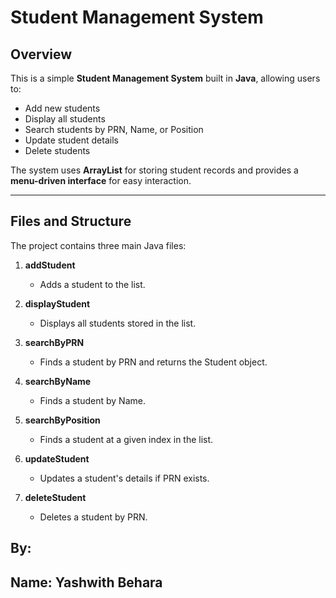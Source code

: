 # Student Management System 

## Overview
This is a simple **Student Management System** built in **Java**, allowing users to:
- Add new students
- Display all students
- Search students by PRN, Name, or Position
- Update student details
- Delete students

The system uses **ArrayList** for storing student records and provides a **menu-driven interface** for easy interaction.

---

## Files and Structure
The project contains three main Java files:

1. **addStudent**  
   - Adds a student to the list.

2. **displayStudent**  
   - Displays all students stored in the list.

3. **searchByPRN**  
   - Finds a student by PRN and returns the Student object.
  
4. **searchByName**  
   - Finds a student by Name.

5. **searchByPosition**  
   - Finds a student at a given index in the list.
  
6. **updateStudent**  
   - Updates a student's details if PRN exists.

7. **deleteStudent**  
   - Deletes a student by PRN.

## By:
## Name: Yashwith Behara

